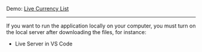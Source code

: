 Demo: [Live Currency List](https://list-of-favorite-currencies.netlify.app/)

---

If you want to run the application locally on your computer, you must turn on the local server after downloading the files, for instance:

- Live Server in VS Code